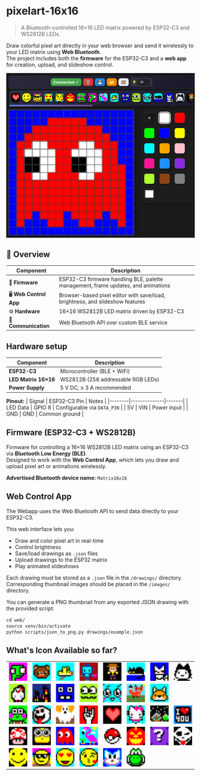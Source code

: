 # pixelart-16x16

> A Bluetooth-controlled 16×16 LED matrix powered by ESP32-C3 and WS2812B LEDs.

Draw colorful pixel art directly in your web browser and send it wirelessly to your LED matrix using **Web Bluetooth**.  
The project includes both the **firmware** for the ESP32-C3 and a **web app** for creation, upload, and slideshow control.

![webapp](imgs/webapp.png)

## 🚀 Overview

| Component | Description |
|------------|-------------|
| 🧠 **Firmware** | ESP32-C3 firmware handling BLE, palette management, frame updates, and animations |
| 🖥️ **Web Control App** | Browser-based pixel editor with save/load, brightness, and slideshow features |
| ⚙️ **Hardware** | 16×16 WS2812B LED matrix driven by ESP32-C3 |
| 🔋 **Communication** | Web Bluetooth API over custom BLE service |

## Hardware setup

| Component | Description |
|------------|-------------|
| **ESP32-C3** | Microcontroller (BLE + WiFi) |
| **LED Matrix 16×16** | WS2812B (256 addressable RGB LEDs) |
| **Power Supply** | 5 V DC, ≥ 3 A recommended |

**Pinout:**
| Signal | ESP32-C3 Pin | Notes |
|--------|--------------|-------|
| LED Data | GPIO 8 | Configurable via `DATA_PIN` |
| 5V | VIN | Power input |
| GND | GND | Common ground |

## Firmware (ESP32-C3 + WS2812B)

Firmware for controlling a 16×16 WS2812B LED matrix using an ESP32-C3 via **Bluetooth Low Energy (BLE)**.  
Designed to work with the **Web Control App**, which lets you draw and upload pixel art or animations wirelessly.

**Advertised Bluetooth device name:** `Matrix16x16`

## Web Control App

The Webapp uses the Web Bluetooth API to send data directly to your ESP32-C3.

This web interface lets you:
- Draw and color pixel art in real-time  
- Control brightness  
- Save/load drawings as `.json` files  
- Upload drawings to the ESP32 matrix  
- Play animated slideshows

Each drawing must be stored as a `.json` file in the `/drawings/` directory.  
Corresponding thumbnail images should be placed in the `/images/` directory.

You can generate a PNG thumbnail from any exported JSON drawing with the provided script:

```
cd web/
source venv/bin/activate
python scripts/json_to_png.py drawings/example.json
```


## What's Icon Available so far?


<table>

<tr>
<td><img src="web/images/alien.png" width="50" title="alien"></td>
<td><img src="web/images/bear.png" width="50" title="bear"></td>
<td><img src="web/images/bird.png" width="50" title="bird"></td>
<td><img src="web/images/bot.png" width="50" title="bot"></td>
<td><img src="web/images/buzz.png" width="50" title="buzz"></td>
<td><img src="web/images/cat1.png" width="50" title="cat1"></td>
<td><img src="web/images/cat2.png" width="50" title="cat2"></td>
<td><img src="web/images/cat3.png" width="50" title="cat3"></td>
</tr>

<tr>
<td><img src="web/images/chicken.png" width="50" title="chicken"></td>
<td><img src="web/images/city.png" width="50" title="city"></td>
<td><img src="web/images/face1.png" width="50" title="face1"></td>
<td><img src="web/images/face2.png" width="50" title="face2"></td>
<td><img src="web/images/face3.png" width="50" title="face3"></td>
<td><img src="web/images/fox1.png" width="50" title="fox1"></td>
<td><img src="web/images/fox2.png" width="50" title="fox2"></td>
</tr>

<tr>
<td><img src="web/images/frog.png" width="50" title="frog"></td>
<td><img src="web/images/ghost1.png" width="50" title="ghost1"></td>
<td><img src="web/images/ghost2.png" width="50" title="ghost2"></td>
<td><img src="web/images/hand.png" width="50" title="hand"></td>
<td><img src="web/images/heart.png" width="50" title="heart"></td>
<td><img src="web/images/hellokitty.png" width="50" title="hellokitty"></td>
<td><img src="web/images/home.png" width="50" title="home"></td>
<td><img src="web/images/iloveyou.png" width="50" title="iloveyou"></td>
</tr>

<tr>
<td><img src="web/images/mario.png" width="50" title="mario"></td>
<td><img src="web/images/minion.png" width="50" title="minion"></td>
<td><img src="web/images/pacman.png" width="50" title="pacman"></td>
<td><img src="web/images/pinkflamingo.png" width="50" title="pinkflamingo"></td>
<td><img src="web/images/pockemon.png" width="50" title="pockemon"></td>
<td><img src="web/images/pumpkin.png" width="50" title="pumpkin"></td>
<td><img src="web/images/question.png" width="50" title="question"></td>
<td><img src="web/images/skull.png" width="50" title="skull"></td>
</tr>

<tr>
<td><img src="web/images/smiley1.png" width="50" title="smiley1"></td>
<td><img src="web/images/smiley2.png" width="50" title="smiley2"></td>
<td><img src="web/images/smiley3.png" width="50" title="smiley3"></td>
<td><img src="web/images/smiley4.png" width="50" title="smiley4"></td>
<td><img src="web/images/sonic.png" width="50" title="sonic"></td>
<td><img src="web/images/yoshi.png" width="50" title="yoshi"></td>
</tr>

</table>